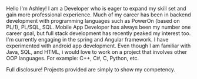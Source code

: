 

Hello I'm Ashley! I am a Developer who is eager to expand my skill set and gain more professional experience. Much of my career has been in backend development with programming languages such as PowerOn (based on PL/1), PL/SQL, SQL. Mobile App Developer has always been my number one career goal, but full stack development has recently peaked my interest too. I'm currently engaging in the spring and Angular framework. I have experimented with android app development. Even though I am familiar with Java, SQL, and HTML, i would love to work on a project that involves other OOP languages. For example: C++, C#, C, Python, etc.   

Full disclosure! Projects provided are simply to show my competency.   

